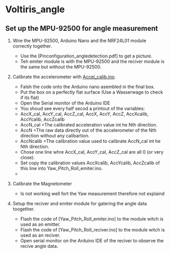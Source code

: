 # Voltiris_angle

## Set up the MPU-92500 for angle measurement

1) Wire the MPU-92500, Arduino Nano and the NRF24L01 module correctly together.
    - Use the [Pinconfiguration_angledetection.pdf] to get a picture.
    - Teh emiter module is with the MPU-92500 and the reciver module is the same but without the MPU-92500.

2) Calibrate the accelerometer with [Accel_calib.ino](http://www.google.fr/ "Accel_calib.ino title").
    - Falsh the code onto the Arduino nano asembled in the final box.
    - Put the box on a perfectly flat surface (Use a Wasserwage to check if its flat)
    - Open the Serial monitor of the Arduino IDE
    - You shoud see every half secod a printout of the variables:
    - AccX_cal, AccY_cal, AccZ_cal, AccX, AccY, AccZ,   AccXcalib, AccYcalib, AccZcalib
    - AccN_cal  =The calibrated acceleration value int he Nth direction.
    - AccN      =The raw data directly out of the accelerometer of the Nth direction without any calibartion.
    - AccNcalib =The calibration value used to calibrate AccN_cal int he Nth direction.
    - Chose one line whre AccX_cal, AccY_cal, AccZ_cal are all 0 (or very close).
    - Set copy the calibration values AccXcalib, AccYcalib, AccZcalib of this line into Yaw_Pitch_Roll_emiter.ino.
    - 
3) Calibrate the Magnetometer
    - Is not working well fort the Yaw measurement therefore not explaind

4) Setup the reciver and emiter module for gatering the angle data toogether.
    - Flash the code of [Yaw_Pitch_Roll_emiter.ino] to the module witch is used as an emitter.
    - Flash the code of [Yaw_Pitch_Roll_reciver.ino] to the module witch is used as an reciver.
    - Open serial monitor on the Arduino IDE of the reciver to observe the recive angle data. 

